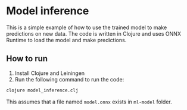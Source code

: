 # Model inference

This is a simple example of how to use the trained model to make predictions on new data.
The code is written in Clojure and uses ONNX Runtime to load the model and make predictions.

## How to run

1. Install Clojure and Leiningen
2. Run the following command to run the code:

```bash
clojure model_inference.clj
```

This assumes that a file named `model.onnx` exists in `ml-model` folder.
